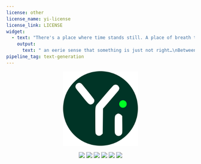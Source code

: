 ```yaml
---
license: other
license_name: yi-license
license_link: LICENSE
widget:
  - text: "There's a place where time stands still. A place of breath taking wonder, but also"
    output:
      text: " an eerie sense that something is just not right…\nBetween the two worlds lies The Forgotten Kingdom - home to creatures long since thought extinct and ancient magic so strong it defies belief! Only here can you find what has been lost for centuries: An Elixir Of Life which will restore youth and vitality if only those who seek its power are brave enough to face up against all manner of dangers lurking in this mysterious land! But beware; some say there may even exist powerful entities beyond our comprehension whose intentions towards humanity remain unclear at best ---- they might want nothing more than destruction itself rather then anything else from their quest after immortality (and maybe someone should tell them about modern medicine)? In any event though – one thing remains true regardless : whether or not success comes easy depends entirely upon how much effort we put into conquering whatever challenges lie ahead along with having faith deep down inside ourselves too ;) So let’s get started now shall We?"
pipeline_tag: text-generation
---
```


<div align="center">

<p align="center">
<img width="200px" src="https://github.com/01-ai/Yi/raw/main/assets/img/Yi.svg?sanitize=true">
</p>

<div style="display: inline-block;">
<a rel="noopener nofollow" href="https://github.com/01-ai/Yi/actions/workflows/build_docker_image.yml">
<img src="https://github.com/01-ai/Yi/actions/workflows/build_docker_image.yml/badge.svg" style="margin: 0 0;">
</a>
</div>

<div style="display: inline-block;">
<a href="https://huggingface.co/01-ai">
  <img src="https://img.shields.io/badge/%F0%9F%A4%97%20Hugging%20Face-01--ai-blue" style="margin: 0 0;">
</a>
</div>

<div style="display: inline-block;">
<a rel="noopener nofollow" href="https://www.modelscope.cn/organization/01ai/">
  <img src="https://img.shields.io/badge/ModelScope-01--ai-blue" style="margin: 0 0;">
</a>
</div>

<div style="display: inline-block;">
<a rel="noopener nofollow" href="https://github.com/01-ai/Yi/blob/main/LICENSE">
  <img src="https://img.shields.io/badge/Code_License-Apache_2.0-lightblue" style="margin: 0 0;">
</a>
</div>

<div style="display: inline-block;">
<a rel="noopener nofollow" href="https://github.com/01-ai/Yi/blob/main/MODEL_LICENSE_AGREEMENT.txt">
  <img src="https://img.shields.io/badge/Model_License-Model_Agreement-lightblue" style="margin: 0 0;">
</a>
</div>

<div style="display: inline-block;">
<a rel="noopener nofollow" href="mailto:oss@01.ai">
  <img src="https://img.shields.io/badge/✉️-yi@01.ai-FFE01B" style="margin: 0 0;">
</a>
</div>

</div>

